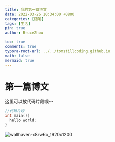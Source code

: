 ```yaml
---
title: 我的第一篇博文
date: 2022-03-26 10:34:00 +0800
categories: [随笔]
tags: [生活]
pin: true
author: BruceZhou

toc: true
comments: true
typora-root-url: ../../tomstillcoding.github.io
math: false
mermaid: true
---
```


# 第一篇博文 


这里可以放代码片段噢～
```c++
//代码片段
int main(){
  hello world;
}
```

![wallhaven-x8rw6o_1920x1200](/../github/_posts/2021-03-30-first-post.assets/wallhaven-x8rw6o_1920x1200.png)